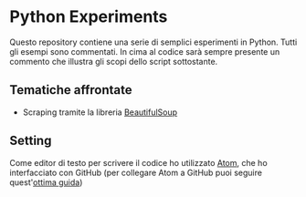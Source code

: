 # Python Experiments
Questo repository contiene una serie di semplici esperimenti in Python. Tutti gli esempi sono commentati. In cima al codice sarà sempre presente un commento che illustra gli scopi dello script sottostante.

## Tematiche affrontate
- Scraping tramite la libreria [BeautifulSoup](https://www.crummy.com/software/BeautifulSoup/)

## Setting
Come editor di testo per scrivere il codice ho utilizzato [Atom](https://atom.io/), che ho interfacciato con GitHub (per collegare Atom a GitHub puoi seguire quest'[ottima guida](https://www.youtube.com/watch?v=6HsZMl-qV5k))
